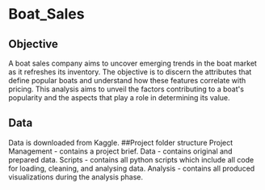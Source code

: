 # Boat_Sales
## Objective
A boat sales company aims to uncover emerging trends in the boat market as it refreshes its inventory. The objective is to discern the attributes that define popular boats and understand how these features correlate with pricing. 
This analysis aims to unveil the factors contributing to a boat's popularity and the aspects that play a role in determining its value.
## Data
Data is downloaded from Kaggle.
##Project folder structure
Project Management - contains a project brief.
Data - contains original and prepared data.
Scripts - contains all python scripts which include all code for loading, cleaning, and analysing data.
Analysis - contains all produced visualizations during the analysis phase.
